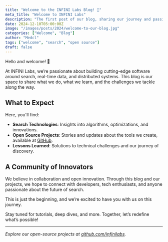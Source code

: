 ```yaml
---
title: "Welcome to the INFINI Labs Blog! 🚀"
meta_title: "Welcome to INFINI Labs"
description: "The first post of our blog, sharing our journey and passion for search and innovation."
date: 2024-12-10T05:00:00Z
image: "/images/posts/2024/welcome-to-our-blog.jpg"
categories: ["Welcome", "Blog"]
author: "Medcl"
tags: ["welcome", "search", "open source"]
draft: false
---
```


Hello and welcome! 🎉  

At INFINI Labs, we’re passionate about building cutting-edge software around search, real-time data, and distributed systems. This blog is our space to share what we do, what we learn, and the challenges we tackle along the way.  

## What to Expect  
Here, you'll find:  
- **Search Technologies**: Insights into algorithms, optimizations, and innovations.  
- **Open Source Projects**: Stories and updates about the tools we create, available at [GitHub](https://github.com/infinilabs).  
- **Lessons Learned**: Solutions to technical challenges and our journey of discovery.  

## A Community of Innovators  
We believe in collaboration and open innovation. Through this blog and our projects, we hope to connect with developers, tech enthusiasts, and anyone passionate about the future of search.  

This is just the beginning, and we’re excited to have you with us on this journey.  

Stay tuned for tutorials, deep dives, and more. Together, let’s redefine what’s possible!  

---  
*Explore our open-source projects at [github.com/infinilabs](https://github.com/infinilabs).*  